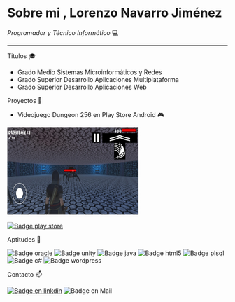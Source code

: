 <!-- # JS-DAW-2022-practicas-Lorenzo
 Desarrollo Web en Entorno Cliente

Editado Lorenzo Navarro Jiménez -->


# Sobre mi , Lorenzo Navarro Jiménez 



*Programador y Técnico Informático* :computer:

---
Titulos  :mortar_board:

* Grado Medio Sistemas Microinformáticos y Redes
* Grado Superior Desarrollo Aplicaciones Multiplataforma
* Grado Superior Desarrollo Aplicaciones Web


Proyectos :space_invader:

* Videojuego Dungeon 256 en Play Store Android :video_game:
<img src="captura2.jpeg" width="300" height="200">

<a href="https://play.google.com/store/apps/details?id=com.lnzcreations.Dungeon256">![Badge play store](https://img.shields.io/badge/Google_Play-414141?style=for-the-badge&logo=google-play&logoColor=white)
</a>

<!-- ![Imatge 1 - 2cm](playStoreDungeon.png){width=2cm} -->
Aptitudes :floppy_disk:

![Badge oracle](https://img.shields.io/badge/Oracle-F80000?style=for-the-badge&logo=Oracle&logoColor=white)
![Badge unity](https://img.shields.io/badge/Unity-100000?style=for-the-badge&logo=unity&logoColor=white)
![Badge java](https://img.shields.io/badge/JavaScript-323330?style=for-the-badge&logo=javascript&logoColor=F7DF1E)
![Badge html5](https://img.shields.io/badge/HTML5-E34F26?style=for-the-badge&logo=html5&logoColor=white)
![Badge plsql](https://img.shields.io/badge/PLSQL-F80000?style=for-the-badge&logo=oracle&logoColor=black)
![Badge c#](https://img.shields.io/badge/C%23-239120?style=for-the-badge&logo=c-sharp&logoColor=white)
![Badge wordpress](https://img.shields.io/badge/Wordpress-21759B?style=for-the-badge&logo=wordpress&logoColor=white)

<!--![Badge stats](https://github-readme-stats-git-masterrstaa-rickstaa.vercel.app/api?username={lorenzo050}&theme={dark})

<img src="{https://github-profile-summary-cards.vercel.app/api/cards/profile-details?username={lorenzo050}}" /> -->


Contacto :mailbox:

<a href="https://www.linkedin.com/in/lorenzo-navarro-jimenez">![Badge en linkdin](https://img.shields.io/badge/LinkedIn-0077B5?style=for-the-badge&logo=linkedin&logoColor=white)</a>
![Badge en Mail](https://img.shields.io/badge/Gmail-D14836?style=for-the-badge&logo=gmail&logoColor=white)
